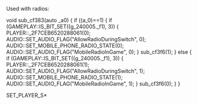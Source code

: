 Used with radios:

void sub_cf383(auto _a0) {
    if ((a_0)==1) {
        if (GAMEPLAY::IS_BIT_SET((g_240005._f1), 3)) {
            PLAYER::_2F7CEB6520288061(0);
            AUDIO::SET_AUDIO_FLAG("AllowRadioDuringSwitch", 0);
            AUDIO::SET_MOBILE_PHONE_RADIO_STATE(0);
            AUDIO::SET_AUDIO_FLAG("MobileRadioInGame", 0);
        }
        sub_cf3f6(1);
    } else { 
        if (GAMEPLAY::IS_BIT_SET((g_240005._f1), 3)) {
            PLAYER::_2F7CEB6520288061(1);
            AUDIO::SET_AUDIO_FLAG("AllowRadioDuringSwitch", 1);
            AUDIO::SET_MOBILE_PHONE_RADIO_STATE(1);
            AUDIO::SET_AUDIO_FLAG("MobileRadioInGame", 1);
        }
        sub_cf3f6(0);
    }
}

SET_PLAYER_S*